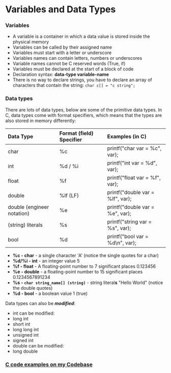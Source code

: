 # Variables and Data Types

### Variables

*  A variable is a container in which a data value is stored inside the physical memory
*  Variables can be called by their assigned name
*  Variables must start with a letter or underscore
*  Variables names can contain letters, numbers or underscores
*  Variable names cannot be C reserved words \(True, if\)
*  Variables must be declared at the start of a block of code
*  Declaration syntax: **data-type variable-name**
* There is no way to declare strings, you have to declare an array of characters that contain the string: `char c[] = "c string";`

### Data types

There are lots of data types, below are some of the primitive data types. In C, data types come with format specifiers, which means that the types are also stored in memory differently:

| Data Type | Format \(field\) Specifier | Examples \(in C\) |
| :--- | :--- | :--- |
| char | %c | printf\("char var = %c", var\); |
| int | %d / %i | printf\("int var = %d", var\); |
| float | %f | printf\("float var = %f", var\); |
| double | %lf \(LF\) | printf\("double var = %lf", var\); |
| double \(engineer notation\) | %e | printf\("double var = %e", var\); |
| \(string\) literals | %s | printf\("string var = %s", var\); |
| bool | %d | printf\("bool var = %d\n", var\); |

* **%c - char** - a single character 'A' \(notice the single quotes for a char\)
* **%d/%i - int** - an integer value 5
* **%f - float** - A floating-point number to 7 significant places 0.123456
* **%e - double** - a floating-point number to 15 significant places 0.1234567891234
* **%s - `char string_name[] (string)`** - string literal**s** "Hello World" \(notice the double quotes\)
* **%d - bool** - a boolean value 1 \(true\)

 Data types can also be _**modified**_:

*  int can be modified:
  *  long int
  *  short int
  *  long long int
  *  unsigned int
  * signed int
*  double can be modified:
  *  long double

### [C code examples on my Codebase](https://adnantech.gitbook.io/code/code/c)

